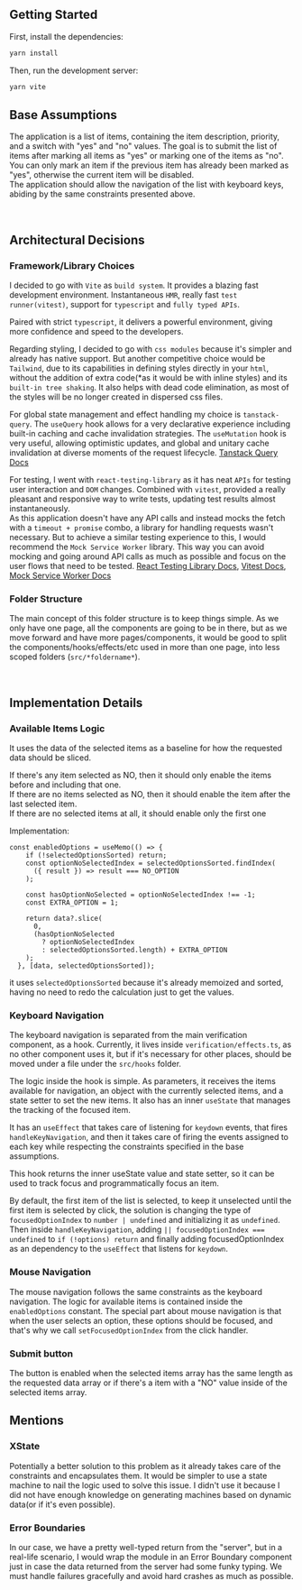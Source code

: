 ## Getting Started

First, install the dependencies:

```bash
yarn install
```

Then, run the development server:

```bash
yarn vite
```

## Base Assumptions

The application is a list of items, containing the item description, priority, and a switch with "yes" and "no" values. The goal is to submit the list of items after marking all items as "yes" or marking one of the items as "no". You can only mark an item if the previous item has already been marked as "yes", otherwise the current item will be disabled. <br />
The application should allow the navigation of the list with keyboard keys, abiding by the same constraints presented above.

<br />

## Architectural Decisions

### Framework/Library Choices

I decided to go with `Vite` as `build system`. It provides a blazing fast development environment. Instantaneous `HMR`, really fast `test runner(vitest)`, support for `typescript` and `fully typed APIs`.

Paired with strict `typescript`, it delivers a powerful environment, giving more confidence and speed to the developers.

Regarding styling, I decided to go with `css modules` because it's simpler and already has native support. But another competitive choice would be `Tailwind`, due to its capabilities in defining styles directly in your `html`, without the addition of extra code(\*as it would be with inline styles) and its `built-in tree shaking`. It also helps with dead code elimination, as most of the styles will be no longer created in dispersed css files.

For global state management and effect handling my choice is `tanstack-query`. The `useQuery` hook allows for a very declarative experience including built-in caching and cache invalidation strategies. The `useMutation` hook is very useful, allowing optimistic updates, and global and unitary cache invalidation at diverse moments of the request lifecycle. [Tanstack Query Docs](https://tanstack.com/query/v4)
<br/>

For testing, I went with `react-testing-library` as it has neat `APIs` for testing user interaction and `DOM` changes. Combined with `vitest`, provided a really pleasant and responsive way to write tests, updating test results almost instantaneously.<br />
As this application doesn't have any API calls and instead mocks the fetch with a `timeout + promise` combo, a library for handling requests wasn't necessary. But to achieve a similar testing experience to this, I would recommend the `Mock Service Worker` library. This way you can avoid mocking and going around API calls as much as possible and focus on the user flows that need to be tested. [React Testing Library Docs](https://testing-library.com/docs/), [Vitest Docs](https://vitest.dev/guide), [Mock Service Worker Docs](https://mswjs.io/docs)

### Folder Structure

The main concept of this folder structure is to keep things simple. As we only have one page, all the components are going to be in there, but as we move forward and have more pages/components, it would be good to split the components/hooks/effects/etc used in more than one page, into less scoped folders (`src/*foldername*`).

<br />

## Implementation Details

### Available Items Logic

It uses the data of the selected items as a baseline for how the requested data should be sliced.

If there's any item selected as NO, then it should only enable the items before and including that one.<br/>
If there are no items selected as NO, then it should enable the item after the last selected item.<br/>
If there are no selected items at all, it should enable only the first one

Implementation:

```
const enabledOptions = useMemo(() => {
    if (!selectedOptionsSorted) return;
    const optionNoSelectedIndex = selectedOptionsSorted.findIndex(
      ({ result }) => result === NO_OPTION
    );

    const hasOptionNoSelected = optionNoSelectedIndex !== -1;
    const EXTRA_OPTION = 1;

    return data?.slice(
      0,
      (hasOptionNoSelected
        ? optionNoSelectedIndex
        : selectedOptionsSorted.length) + EXTRA_OPTION
    );
  }, [data, selectedOptionsSorted]);
```

it uses `selectedOptionsSorted` because it's already memoized and sorted, having no need to redo the calculation just to get the values.

### Keyboard Navigation

The keyboard navigation is separated from the main verification component, as a hook. Currently, it lives inside `verification/effects.ts`, as no other component uses it, but if it's necessary for other places, should be moved under a file under the `src/hooks` folder.

The logic inside the hook is simple. As parameters, it receives the items available for navigation, an object with the currently selected items, and a state setter to set the new items. It also has an inner `useState` that manages the tracking of the focused item.

It has an `useEffect` that takes care of listening for `keydown` events, that fires `handleKeyNavigation`, and then it takes care of firing the events assigned to each key while respecting the constraints specified in the base assumptions.

This hook returns the inner useState value and state setter, so it can be used to track focus and programmatically focus an item.

By default, the first item of the list is selected, to keep it unselected until the first item is selected by click, the solution is changing the type of `focusedOptionIndex` to `number | undefined` and initializing it as `undefined`. Then inside `handleKeyNavigation`, adding `|| focusedOptionIndex === undefined` to `if (!options) return` and finally adding focusedOptionIndex as an dependency to the `useEffect` that listens for `keydown`.

### Mouse Navigation

The mouse navigation follows the same constraints as the keyboard navigation. The logic for available items is contained inside the `enabledOptions` constant. The special part about mouse navigation is that when the user selects an option, these options should be focused, and that's why we call `setFocusedOptionIndex` from the click handler.

### Submit button

The button is enabled when the selected items array has the same length as the requested data array or if there's a item with a "NO" value inside of the selected items array.

## Mentions

### XState

Potentially a better solution to this problem as it already takes care of the constraints and encapsulates them. It would be simpler to use a state machine to nail the logic used to solve this issue. I didn't use it because I did not have enough knowledge on generating machines based on dynamic data(or if it's even possible).

### Error Boundaries

In our case, we have a pretty well-typed return from the "server", but in a real-life scenario, I would wrap the module in an Error Boundary component just in case the data returned from the server had some funky typing. We must handle failures gracefully and avoid hard crashes as much as possible.
